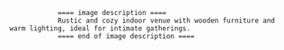 
                ==== image description ====
                Rustic and cozy indoor venue with wooden furniture and warm lighting, ideal for intimate gatherings.
                ==== end of image description ====
                